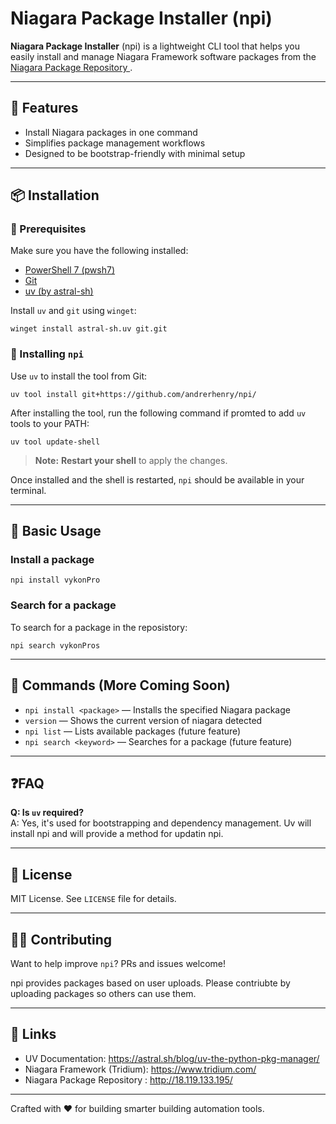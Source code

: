 # Niagara Package Installer (npi)

**Niagara Package Installer** (npi) is a lightweight CLI tool that helps you easily install and manage Niagara Framework software packages from the [Niagara Package Repository ](http://18.119.133.195/).

---

## 🚀 Features

- Install Niagara packages in one command
- Simplifies package management workflows
- Designed to be bootstrap-friendly with minimal setup

---

## 📦 Installation

### 🔧 Prerequisites

Make sure you have the following installed:

- [PowerShell 7 (pwsh7)](https://learn.microsoft.com/en-us/powershell/scripting/install/installing-powershell)
- [Git](https://git-scm.com/downloads)
- [uv (by astral-sh)](https://astral.sh/blog/uv-the-python-pkg-manager/)

Install `uv` and `git` using `winget`:

```pwsh
winget install astral-sh.uv git.git
```

### 🧰 Installing `npi`

Use `uv` to install the tool from Git:

```pwsh
uv tool install git+https://github.com/andrerhenry/npi/
```

After installing the tool, run the following command if promted to add `uv` tools to your PATH:

```pwsh
uv tool update-shell
```

> **Note:** **Restart your shell** to apply the changes.

Once installed and the shell is restarted, `npi` should be available in your terminal.

---

## 🔧 Basic Usage

### Install a package

```pwsh
npi install vykonPro
```

### Search for a package
To search for a package in the reposistory:

```pwsh
npi search vykonPros
```

---

## 📖 Commands (More Coming Soon)

- `npi install <package>` — Installs the specified Niagara package
- `version`  — Shows the current version of niagara detected
- `npi list` — Lists available packages (future feature)
- `npi search <keyword>` — Searches for a package (future feature)

---


## ❓FAQ

**Q: Is `uv` required?**  
A: Yes, it's used for bootstrapping and dependency management. Uv will install npi 
and will provide a method for updatin npi. 

---

## 📌 License
MIT License. See `LICENSE` file for details.

---

## 👷‍♂️ Contributing
Want to help improve `npi`? PRs and issues welcome!

npi provides packages based on user uploads. Please contriubte by uploading packages so others
can use them. 

---

## 🔗 Links

- UV Documentation: https://astral.sh/blog/uv-the-python-pkg-manager/
- Niagara Framework (Tridium): https://www.tridium.com/
- Niagara Package Repository : http://18.119.133.195/
---

Crafted with ❤️ for building smarter building automation tools.
